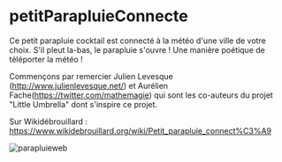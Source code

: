 
# petitParapluieConnecte

Ce petit parapluie cocktail est connecté à la météo d'une ville de votre choix. S'il pleut la-bas, le parapluie s'ouvre ! Une manière poétique de téléporter la météo !

Commençons par remercier Julien Levesque (http://www.julienlevesque.net/) et Aurélien Fache(https://twitter.com/mathemagie) qui sont les co-auteurs du projet "Little Umbrella" dont s'inspire ce projet.

Sur Wikidébrouillard : https://www.wikidebrouillard.org/wiki/Petit_parapluie_connect%C3%A9

![parapluieweb](https://user-images.githubusercontent.com/2531739/110790608-86d5b580-8271-11eb-825f-43b9e727f48e.gif)
